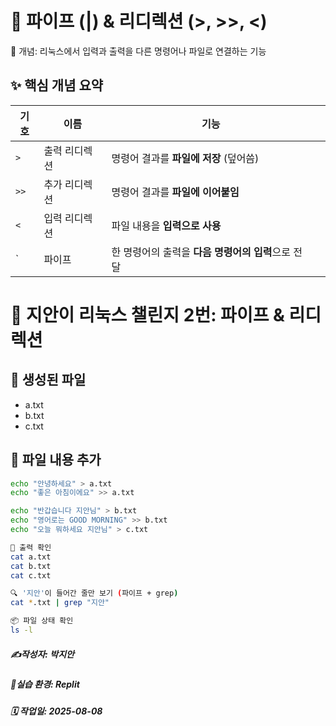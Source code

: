 # 📌 파이프 (|) & 리디렉션 (>, >>, <)

🧠 개념: 리눅스에서 입력과 출력을 다른 명령어나 파일로 연결하는 기능

## ✨ 핵심 개념 요약
| 기호   | 이름      | 기능                       |                                |
| ---- | ------- | ------------------------ | ------------------------------ |
| `>`  | 출력 리디렉션 | 명령어 결과를 **파일에 저장** (덮어씀) |                                |
| `>>` | 추가 리디렉션 | 명령어 결과를 **파일에 이어붙임**     |                                |
| `<`  | 입력 리디렉션 | 파일 내용을 **입력으로 사용**       |                                |
| \`   | 파이프      | 한 명령어의 출력을 **다음 명령어의 입력**으로 전달                      |  |

# 🐧 지안이 리눅스 챌린지 2번: 파이프 & 리디렉션

## 📁 생성된 파일
- a.txt
- b.txt
- c.txt

## 📄 파일 내용 추가
```bash
echo "안녕하세요" > a.txt
echo "좋은 아침이에요" >> a.txt

echo "반갑습니다 지안님" > b.txt
echo "영어로는 GOOD MORNING" >> b.txt
echo "오늘 뭐하세요 지안님" > c.txt

🧪 출력 확인
cat a.txt
cat b.txt
cat c.txt

🔍 '지안'이 들어간 줄만 보기 (파이프 + grep)
cat *.txt | grep "지안"

📦 파일 상태 확인
ls -l
```

##### ✍️작성자: 박지안
##### 🐧실습 환경: Replit
##### 🗓️ 작업일: 2025-08-08
